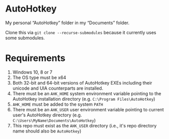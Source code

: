 # AutoHotkey

My personal “AutoHotkey” folder in my “Documents” folder.

Clone this via `git clone --recurse-submodules` because it currently uses some submodules.

# Requirements

1. Windows 10, 8 or 7
2. The OS type must be x64
3. Both 32-bit and 64-bit versions of AutoHotkey EXEs including their unicode and UIA counterparts are installed.
4. There must be an `AHK_HOME` system environment variable pointing to the AutoHotkey installation directory (e.g. `C:\Program Files\AutoHotkey`)
5. `AHK_HOME` must be added to the system `PATH`
6. There must be an `AHK_USER` user environment variable pointing to current user's AutoHotkey directory (e.g. `C:\Users\MyName\Documents\AutoHotkey`)
7. This repo must exist as the `AHK_USER` directory (i.e., it's repo directory name should also be `AutoHotkey`)
